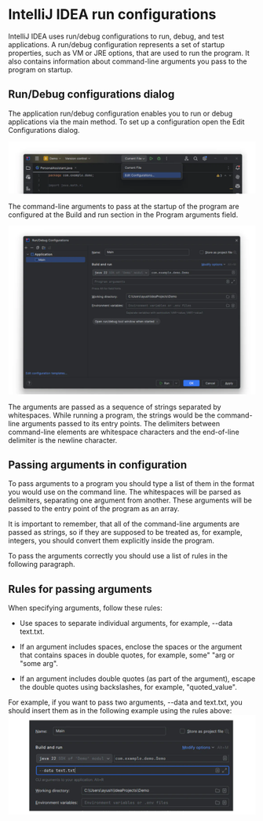 # IntelliJ IDEA run configurations

IntelliJ IDEA uses run/debug configurations to run, debug, and test applications. A run/debug configuration represents a set of startup properties, such as VM or JRE options, that are used to run the program. It also contains information about command-line arguments you pass to the program on startup.

## Run/Debug configurations dialog

The application run/debug configuration enables you to run or debug applications via the main method. To set up a configuration open the Edit Configurations dialog.

![run_configurations_1.png](../images/run_configurations_1.png)

The command-line arguments to pass at the startup of the program are configured at the Build and run section in the Program arguments field.

![run_configurations_2.png](../images/run_configurations_2.png)

The arguments are passed as a sequence of strings separated by whitespaces. While running a program, the strings would be the command-line arguments passed to its entry points. The delimiters between command-line elements are whitespace characters and the end-of-line delimiter is the newline character.

## Passing arguments in configuration

To pass arguments to a program you should type a list of them in the format you would use on the command line. The whitespaces will be parsed as delimiters, separating one argument from another. These arguments will be passed to the entry point of the program as an array.

It is important to remember, that all of the command-line arguments are passed as strings, so if they are supposed to be treated as, for example, integers, you should convert them explicitly inside the program.

To pass the arguments correctly you should use a list of rules in the following paragraph.

## Rules for passing arguments

When specifying arguments, follow these rules:

- Use spaces to separate individual arguments, for example, --data text.txt.

- If an argument includes spaces, enclose the spaces or the argument that contains spaces in double quotes, for example, some" "arg or "some arg".

- If an argument includes double quotes (as part of the argument), escape the double quotes using backslashes, for example, \"quoted_value\".

For example, if you want to pass two arguments, --data and text.txt, you should insert them as in the following example using the rules above:
![run_configurations_3.png](../images/run_configurations_3.png)